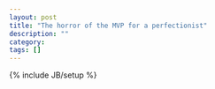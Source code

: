 ```yaml
---
layout: post
title: "The horror of the MVP for a perfectionist"
description: ""
category: 
tags: []
---
```

{% include JB/setup %}
